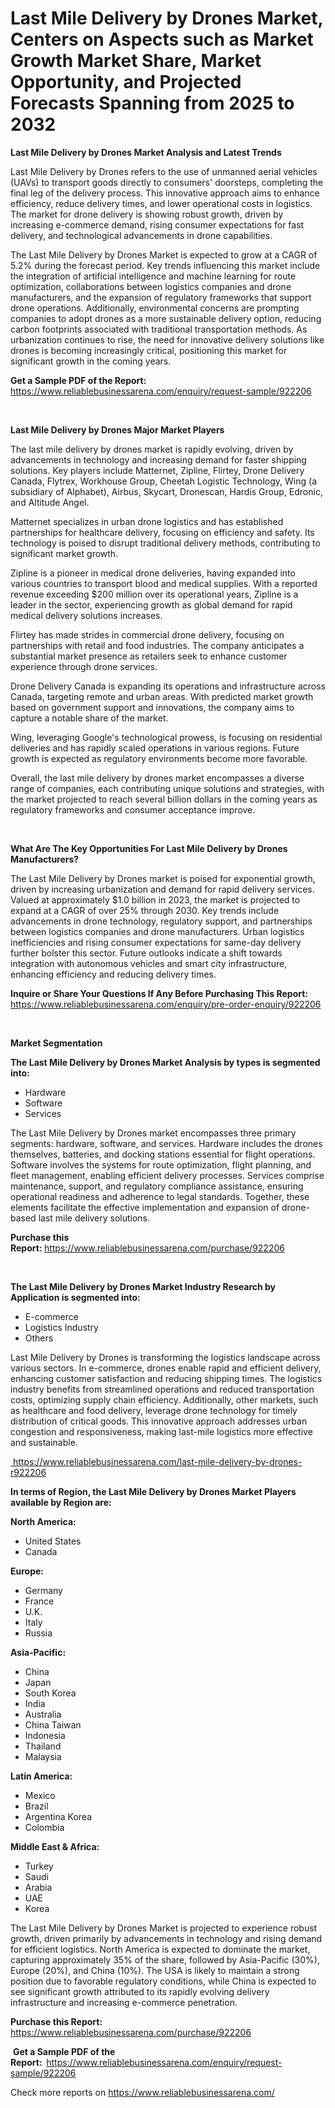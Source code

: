 <p><h1>Last Mile Delivery by Drones Market, Centers on Aspects such as Market Growth Market Share, Market Opportunity, and Projected Forecasts Spanning from 2025 to 2032</h1></p><p><strong>Last Mile Delivery by Drones Market Analysis and Latest Trends</strong></p>
<p><p>Last Mile Delivery by Drones refers to the use of unmanned aerial vehicles (UAVs) to transport goods directly to consumers' doorsteps, completing the final leg of the delivery process. This innovative approach aims to enhance efficiency, reduce delivery times, and lower operational costs in logistics. The market for drone delivery is showing robust growth, driven by increasing e-commerce demand, rising consumer expectations for fast delivery, and technological advancements in drone capabilities.</p><p>The Last Mile Delivery by Drones Market is expected to grow at a CAGR of 5.2% during the forecast period. Key trends influencing this market include the integration of artificial intelligence and machine learning for route optimization, collaborations between logistics companies and drone manufacturers, and the expansion of regulatory frameworks that support drone operations. Additionally, environmental concerns are prompting companies to adopt drones as a more sustainable delivery option, reducing carbon footprints associated with traditional transportation methods. As urbanization continues to rise, the need for innovative delivery solutions like drones is becoming increasingly critical, positioning this market for significant growth in the coming years.</p></p>
<p><strong>Get a Sample PDF of the Report:&nbsp;</strong> <a href="https://www.reliablebusinessarena.com/enquiry/request-sample/922206?utm_campaign=3118&utm_medium=2&utm_source=Github&utm_content=ia&utm_term=07032025&utm_id=last-mile-delivery-by-drones">https://www.reliablebusinessarena.com/enquiry/request-sample/922206</a></p>
<p>&nbsp;</p>
<p><strong>Last Mile Delivery by Drones Major Market Players</strong></p>
<p><p>The last mile delivery by drones market is rapidly evolving, driven by advancements in technology and increasing demand for faster shipping solutions. Key players include Matternet, Zipline, Flirtey, Drone Delivery Canada, Flytrex, Workhouse Group, Cheetah Logistic Technology, Wing (a subsidiary of Alphabet), Airbus, Skycart, Dronescan, Hardis Group, Edronic, and Altitude Angel.</p><p>Matternet specializes in urban drone logistics and has established partnerships for healthcare delivery, focusing on efficiency and safety. Its technology is poised to disrupt traditional delivery methods, contributing to significant market growth.</p><p>Zipline is a pioneer in medical drone deliveries, having expanded into various countries to transport blood and medical supplies. With a reported revenue exceeding $200 million over its operational years, Zipline is a leader in the sector, experiencing growth as global demand for rapid medical delivery solutions increases.</p><p>Flirtey has made strides in commercial drone delivery, focusing on partnerships with retail and food industries. The company anticipates a substantial market presence as retailers seek to enhance customer experience through drone services.</p><p>Drone Delivery Canada is expanding its operations and infrastructure across Canada, targeting remote and urban areas. With predicted market growth based on government support and innovations, the company aims to capture a notable share of the market.</p><p>Wing, leveraging Google's technological prowess, is focusing on residential deliveries and has rapidly scaled operations in various regions. Future growth is expected as regulatory environments become more favorable.</p><p>Overall, the last mile delivery by drones market encompasses a diverse range of companies, each contributing unique solutions and strategies, with the market projected to reach several billion dollars in the coming years as regulatory frameworks and consumer acceptance improve.</p></p>
<p>&nbsp;</p>
<p><strong>What Are The Key Opportunities For Last Mile Delivery by Drones Manufacturers?</strong></p>
<p><p>The Last Mile Delivery by Drones market is poised for exponential growth, driven by increasing urbanization and demand for rapid delivery services. Valued at approximately $1.0 billion in 2023, the market is projected to expand at a CAGR of over 25% through 2030. Key trends include advancements in drone technology, regulatory support, and partnerships between logistics companies and drone manufacturers. Urban logistics inefficiencies and rising consumer expectations for same-day delivery further bolster this sector. Future outlooks indicate a shift towards integration with autonomous vehicles and smart city infrastructure, enhancing efficiency and reducing delivery times.</p></p>
<p><strong>Inquire or Share Your Questions If Any Before Purchasing This Report:</strong> <a href="https://www.reliablebusinessarena.com/enquiry/pre-order-enquiry/922206?utm_campaign=3118&utm_medium=2&utm_source=Github&utm_content=ia&utm_term=07032025&utm_id=last-mile-delivery-by-drones">https://www.reliablebusinessarena.com/enquiry/pre-order-enquiry/922206</a></p>
<p>&nbsp;</p>
<p><strong>Market Segmentation</strong></p>
<p><strong>The Last Mile Delivery by Drones Market Analysis by types is segmented into:</strong></p>
<p><ul><li>Hardware</li><li>Software</li><li>Services</li></ul></p>
<p><p>The Last Mile Delivery by Drones market encompasses three primary segments: hardware, software, and services. Hardware includes the drones themselves, batteries, and docking stations essential for flight operations. Software involves the systems for route optimization, flight planning, and fleet management, enabling efficient delivery processes. Services comprise maintenance, support, and regulatory compliance assistance, ensuring operational readiness and adherence to legal standards. Together, these elements facilitate the effective implementation and expansion of drone-based last mile delivery solutions.</p></p>
<p><strong>Purchase this Report:&nbsp;</strong><a href="https://www.reliablebusinessarena.com/purchase/922206?utm_campaign=3118&utm_medium=2&utm_source=Github&utm_content=ia&utm_term=07032025&utm_id=last-mile-delivery-by-drones">https://www.reliablebusinessarena.com/purchase/922206</a></p>
<p>&nbsp;</p>
<p><strong>The Last Mile Delivery by Drones Market Industry Research by Application is segmented into:</strong></p>
<p><ul><li>E-commerce</li><li>Logistics Industry</li><li>Others</li></ul></p>
<p><p>Last Mile Delivery by Drones is transforming the logistics landscape across various sectors. In e-commerce, drones enable rapid and efficient delivery, enhancing customer satisfaction and reducing shipping times. The logistics industry benefits from streamlined operations and reduced transportation costs, optimizing supply chain efficiency. Additionally, other markets, such as healthcare and food delivery, leverage drone technology for timely distribution of critical goods. This innovative approach addresses urban congestion and responsiveness, making last-mile logistics more effective and sustainable.</p></p>
<p><a href="https://www.reliablebusinessarena.com/last-mile-delivery-by-drones-r922206?utm_campaign=3118&utm_medium=2&utm_source=Github&utm_content=ia&utm_term=07032025&utm_id=last-mile-delivery-by-drones">&nbsp;https://www.reliablebusinessarena.com/last-mile-delivery-by-drones-r922206</a></p>
<p><strong>In terms of Region, the Last Mile Delivery by Drones Market Players available by Region are:</strong></p>
<p>
    <p> <strong> North America: </strong>
        <ul>
            <li>United States</li>
            <li>Canada</li>
        </ul>
        </p> 
    <p> <strong> Europe: </strong>
        <ul>
            <li>Germany</li>
            <li>France</li>
            <li>U.K.</li>
            <li>Italy</li>
            <li>Russia</li>
        </ul>
        </p> 
    <p> <strong> Asia-Pacific: </strong>
        <ul>
            <li>China</li>
            <li>Japan</li>
            <li>South Korea</li>
            <li>India</li>
            <li>Australia</li>
            <li>China Taiwan</li>
            <li>Indonesia</li>
            <li>Thailand</li>
            <li>Malaysia</li>
        </ul>
        </p> 
    <p> <strong> Latin America: </strong>
        <ul>
            <li>Mexico</li>
            <li>Brazil</li>
            <li>Argentina Korea</li>
            <li>Colombia</li>
        </ul>
        </p> 
    <p> <strong> Middle East & Africa: </strong>
        <ul>
            <li>Turkey</li>
            <li>Saudi</li>
            <li>Arabia</li>
            <li>UAE</li>
            <li>Korea</li>
        </ul>
    </p>
    </p>
<p><p>The Last Mile Delivery by Drones Market is projected to experience robust growth, driven primarily by advancements in technology and rising demand for efficient logistics. North America is expected to dominate the market, capturing approximately 35% of the share, followed by Asia-Pacific (30%), Europe (20%), and China (10%). The USA is likely to maintain a strong position due to favorable regulatory conditions, while China is expected to see significant growth attributed to its rapidly evolving delivery infrastructure and increasing e-commerce penetration.</p></p>
<p><strong>Purchase this Report: </strong><a href="https://www.reliablebusinessarena.com/purchase/922206?utm_campaign=3118&utm_medium=2&utm_source=Github&utm_content=ia&utm_term=07032025&utm_id=last-mile-delivery-by-drones">https://www.reliablebusinessarena.com/purchase/922206</a></p>
<p>&nbsp;<strong>Get a Sample PDF of the Report:&nbsp;&nbsp;</strong><a href="https://www.reliablebusinessarena.com/enquiry/request-sample/922206?utm_campaign=3118&utm_medium=2&utm_source=Github&utm_content=ia&utm_term=07032025&utm_id=last-mile-delivery-by-drones">https://www.reliablebusinessarena.com/enquiry/request-sample/922206</a></p>
<p><strong></strong></p>
<p>Check more reports on <a href="https://www.reliablebusinessarena.com/?utm_campaign=3118&utm_medium=2&utm_source=Github&utm_content=ia&utm_term=07032025&utm_id=last-mile-delivery-by-drones">https://www.reliablebusinessarena.com/</a></p>